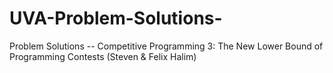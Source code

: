 # UVA-Problem-Solutions-
Problem Solutions -- Competitive Programming 3: The New Lower Bound of Programming Contests (Steven &amp; Felix Halim)
